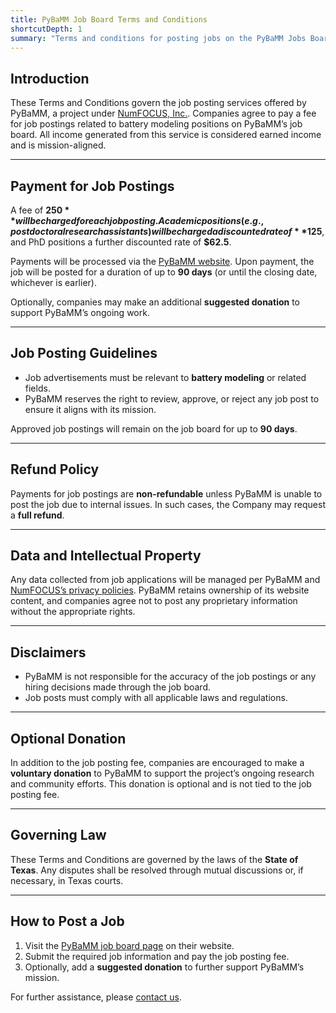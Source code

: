 ```yaml
---
title: PyBaMM Job Board Terms and Conditions
shortcutDepth: 1
summary: "Terms and conditions for posting jobs on the PyBaMM Jobs Board"
---
```


## Introduction

These Terms and Conditions govern the job posting services offered by PyBaMM, a project under [NumFOCUS, Inc.](https://numfocus.org). Companies agree to pay a fee for job postings related to battery modeling positions on PyBaMM’s job board. All income generated from this service is considered earned income and is mission-aligned.

---

## Payment for Job Postings

A fee of **$250** will be charged for each job posting. Academic positions (e.g., postdoctoral research assistants) will be charged a discounted rate of **$125**, and PhD positions a further discounted rate of **$62.5**.

Payments will be processed via the [PyBaMM website](https://www.pybamm.org). Upon payment, the job will be posted for a duration of up to **90 days** (or until the closing date, whichever is earlier).

Optionally, companies may make an additional **suggested donation** to support PyBaMM’s ongoing work.

---

## Job Posting Guidelines

- Job advertisements must be relevant to **battery modeling** or related fields.
- PyBaMM reserves the right to review, approve, or reject any job post to ensure it aligns with its mission.

Approved job postings will remain on the job board for up to **90 days**.

---

## Refund Policy

Payments for job postings are **non-refundable** unless PyBaMM is unable to post the job due to internal issues. In such cases, the Company may request a **full refund**.

---

## Data and Intellectual Property

Any data collected from job applications will be managed per PyBaMM and [NumFOCUS’s privacy policies](https://numfocus.org/privacy-policy). PyBaMM retains ownership of its website content, and companies agree not to post any proprietary information without the appropriate rights.

---

## Disclaimers

- PyBaMM is not responsible for the accuracy of the job postings or any hiring decisions made through the job board.
- Job posts must comply with all applicable laws and regulations.

---

## Optional Donation

In addition to the job posting fee, companies are encouraged to make a **voluntary donation** to PyBaMM to support the project’s ongoing research and community efforts. This donation is optional and is not tied to the job posting fee.

---

## Governing Law

These Terms and Conditions are governed by the laws of the **State of Texas**. Any disputes shall be resolved through mutual discussions or, if necessary, in Texas courts.

---

## How to Post a Job

1. Visit the [PyBaMM job board page](https://www.pybamm.org/jobs) on their website.
2. Submit the required job information and pay the job posting fee.
3. Optionally, add a **suggested donation** to further support PyBaMM’s mission.

For further assistance, please [contact us](mailto:pybamm@pybamm.org).
